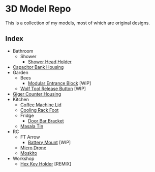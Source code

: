 # 3D Model Repo

This is a collection of my models, most of which are original designs.

## Index

- Bathroom
  - Shower
    - [Shower Head Holder](bathroom/shower/showerHeadHolder)
- [Capacitor Bank Housing](capacitorBankHousing)
- Garden
  - Bees
    - [Modular Entrance Block](garden/bees/modularEntranceBlock) [WIP]
  - [Wolf Tool Release Button](garden/wolfToolReleaseButton) [WIP]
- [Giger Counter Housing](gigerCounter)
- Kitchen
  - [Coffee Machine Lid](kitchen/coffeeMachineLid)
  - [Cooling Rack Foot](kitchen/coolingRackFoot)
  - Fridge
    - [Door Bar Bracket](kitchen/fridge/doorBarBracket)
  - [Masala Tin](kitchen/masalaTin)
- RC
  - FT Arrow
    - [Battery Mount](RC/FTArrow/batteryMount) [WIP]
  - [Micro Drone](RC/microDrone)
  - [Moskito](RC/moskito)
- Workshop
  - [Hex Key Holder](workshop/hexKeyHolder) [REMIX]

